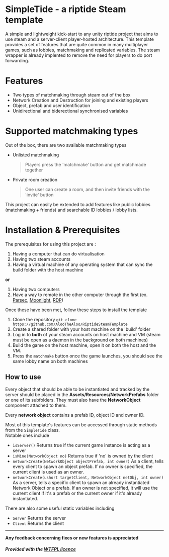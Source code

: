 #  SimpleTide - a riptide Steam template
A simple and lightweight kick-start to any unity riptide project that aims to use steam and a server-client player-hosted architecture. This template provides a set of features that are quite common in many multiplayer games, such as lobbies, matchmaking and replicated variables. The steam wrapper is already implented to remove the need for players to do port forwarding.

# Features
- Two types of matchmaking through steam out of the box
- Network Creation and Destruction for joining and existing players
- Object, prefab and user identification
- Unidirectional and biderectional synchronised variables

# Supported matchmaking types
Out of the box, there are two available matchmaking types
- Unlisted matchmaking
	> Players press the 'matchmake' button and get matchmade together

- Private room creation
	> One user can create a room, and then invite friends with the 'invite' button

This project can easily be extended to add features like public lobbies (matchmaking + friends) and searchable ID lobbies / lobby lists.

# Installation & Prerequisites
The prerequisites for using this project are :
1. Having a computer that can do virtualisation
2. Having two steam accounts
3. Having a virtual machine of any operating system that can sync the build folder with the host machine

**or**

1. Having two computers
2. Have a way to remote in the other computer through the first (ex. [Parsec](https://parsec.app/), [Moonlight](https://moonlight-stream.org/), [RDP](https://en.wikipedia.org/wiki/Remote_Desktop_Protocol#:~:text=Remote%20Desktop%20Protocol%20))

Once these have been met, follow these steps to install the template
1. Clone the repository `git clone https://github.com/AlooTheAloo/RiptideSteamTemplate`
2. Create a shared folder with your host machine on the 'build' folder
3. Log in to **both** of your steam accounts on host machine and VM (steam must be open as a daemon in the background on both machines) 
4. Build the game on the host machine, open it on both the host and the VM.
5. Press the `matchmake` button once the game launches, you should see the same lobby name on both machines


## How to use


Every object that should be able to be instantiated and tracked by the server should be placed in the **Assets/Resources/NetworkPrefabs** folder or one of its subfolders. They must also have the **NetworkObject** component attached to them.

Every **network object** contains a prefab ID, object ID and owner ID.

Most of this template's features can be accessed through static methods from the `SimpleTide` class.   
Notable ones include 
- `isServer()` Returns true if the current game instance is acting as a server
- `isMine(NetworkObject no)` Returns true if 'no' is owned by the client 
- `networkCreate(NetworkObject objectPrefab, int owner)`  As a client, tells every client to spawn an object prefab. If no owner is specified, the current client is used as an owner. 
- `networkCreate(ushort targetClient, NetworkObject netObj, int owner)` As a server, tells a specific client to spawn an already instantiated Network Object or a prefab. If an owner is not specified, it will use the current client if it's a prefab or the current owner if it's already instantiated.

There are also some useful static variables including 
- `Server` Returns the server
- `Client` Returns the client

<hr>

**Any feedback concerning fixes or new features is appreciated**
##### Provided with the <a href="https://github.com/anak10thn/WTFPL" target="_top">WTFPL licence</a>
